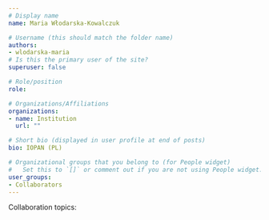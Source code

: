 ```yaml
---
# Display name
name: Maria Włodarska-Kowalczuk

# Username (this should match the folder name)
authors:
- wlodarska-maria
# Is this the primary user of the site?
superuser: false

# Role/position
role: 

# Organizations/Affiliations
organizations:
- name: Institution 
  url: ""

# Short bio (displayed in user profile at end of posts)
bio: IOPAN (PL)  

# Organizational groups that you belong to (for People widget)
#   Set this to `[]` or comment out if you are not using People widget.
user_groups:
- Collaborators
---
```

Collaboration topics:
